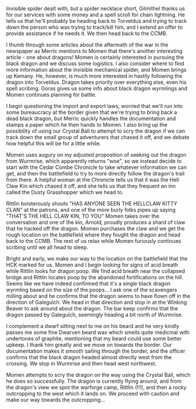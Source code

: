 Invisible spider dealt with, but a spider necklace short, Gilmithel thanks us for our services with some money and a spell scroll for chain lightning. He tells us that he'll probably be heading back to Torveldus and trying to track down the person who was trying to track/kill him, and I extend an offer to provide assistance if he needs it. We then head back to the CCMB.

I thumb through some articles about the aftermath of the war in the newspaper as Merric mentions to Momen that there's another interesting article - one about dragons! Momen is certainly interested in pursuing the black dragon and we discuss some logistics. I also consider where to find more information about the invisible mechanical spider, and Momen brings up Kemany. He, however, is much more interested in hastily following the dragon into Torveldus. Dragon takes priority over everything else, even his spell scribing. Goras gives us some info about black dragon wyrmlings and Momen continues planning for battle.

I begin questioning the import and export laws, worried that we'll run into some bureaucracy at the border given that we're trying to bring back a dead black dragon, but Merric quickly handles the documentation and stamps a paper which he then hands to Momen. I also bring up the possibility of using our Crystal Ball to attempt to scry the dragon if we can track down the small group of adventurers that chased it off, and we debate how helpful this will be for a little while. 

Momen uses augury on my adjusted proposition of seeking out the dragon from Wurmrise, which apparently returns "woe", so we instead decide to start with the Cedar Combe Chronicle to take whatever information we can get, and then the battlefield to try to more directly follow the dragon's trail from there. A helpful woman at the Chronicle tells us that it was the Hell Claw Kin which chased it off, and she tells us that they frequent an inn called the Dusty Grasshopper which we head to.

Rittlin boisterously shouts "HAS ANYONE SEEN THE HELLCLAW KITTY CLAN" at the patrons, and one of the more burly folks pipes up saying "THAT'S THE HELL CLAW KIN, TO YOU"
Momen takes over the conversation and one of the kin, Arnold, proudly produces a shard of claw that he hacked off the dragon. Momen purchases the claw and we get the rough location on the battlefield where they fought the dragon and head back to the CCMB. The rest of us relax while Momen furiously continues scribing until we all head to sleep.

Bright and early, we make our way to the location on the battlefield that the HCK marked for us. Momen and I begin looking for signs of acid breath while Rittlin looks for dragon poop. We find acid breath near the collapsed bridge and Rittlin locates poop by the abandoned fortifications on the hill. Seems like we have indeed confirmed that it's a single black dragon wyrmling based on the size of the poops... I ask one of the scavengers milling about and he confirms that the dragon seems to have flown off in the direction of Galegulch. We head in that direction and stop in at the Winking Beaver to ask around about the dragon. The bar keep confirms that the dragon passed by Galegulch, seemingly heading a bit north of Wurmrise. 

I complement a dwarf sitting next to me on his beard and he very kindly passes me some fine Dwarven beard wax which smells quite medicinal with undertones of graphite, mentioning that my beard could use some better upkeep. I thank him greatly and we move on towards the border. 
Our documentation makes it smooth sailing through the border, and the officer confirms that the black dragon headed almost directly west from the crossing. We stop in Wurmrise and then head west northwest. 

Momen attempts to scry the dragon on the way using the Crystal Ball, which he does so successfully. The dragon is currently flying around, and from the dragon's view we spot the warforge camp, Rittlin (!!!), and then a rocky outcropping to the west which it lands on.
We proceed with caution and make our way towards the outcropping...